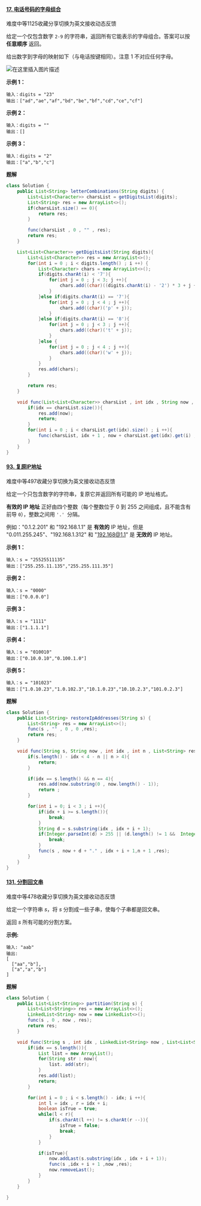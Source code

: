 #### [17. 电话号码的字母组合](https://leetcode-cn.com/problems/letter-combinations-of-a-phone-number/)

难度中等1125收藏分享切换为英文接收动态反馈

给定一个仅包含数字 `2-9` 的字符串，返回所有它能表示的字母组合。答案可以按 **任意顺序** 返回。

给出数字到字母的映射如下（与电话按键相同）。注意 1 不对应任何字母。

![在这里插入图片描述](https://img-blog.csdnimg.cn/20210210230801742.png?x-oss-process=image/watermark,type_ZmFuZ3poZW5naGVpdGk,shadow_10,text_aHR0cHM6Ly9ibG9nLmNzZG4ubmV0L3dlaXhpbl80MzkzNDYwNw==,size_16,color_FFFFFF,t_70)


 

**示例 1：**

```
输入：digits = "23"
输出：["ad","ae","af","bd","be","bf","cd","ce","cf"]
```

**示例 2：**

```
输入：digits = ""
输出：[]
```

**示例 3：**

```
输入：digits = "2"
输出：["a","b","c"]
```



**题解**

```java
class Solution {
    public List<String> letterCombinations(String digits) {
        List<List<Character>> charsList = getDigitsList(digits);
        List<String> res = new ArrayList<>();
        if(charsList.size() == 0){
            return res;
        }

        func(charsList , 0 , "" , res);
        return res;
    }

    List<List<Character>> getDigitsList(String digits){
        List<List<Character>> res = new ArrayList<>();
        for(int i = 0 ; i < digits.length() ; i ++) {
            List<Character> chars = new ArrayList<>();
            if(digits.charAt(i) < '7'){
                for(int j = 0 ; j < 3; j ++){
                    chars.add((char)((digits.charAt(i) - '2') * 3 + j + 'a'));
                }
            }else if(digits.charAt(i) == '7'){
                for(int j = 0 ; j < 4 ; j ++){
                    chars.add((char)('p' + j));
                }
            }else if(digits.charAt(i) == '8'){
                for(int j = 0 ; j < 3 ; j ++){
                    chars.add((char)('t' + j));
                }
            }else {
                for(int j = 0 ; j < 4 ; j ++){
                    chars.add((char)('w' + j));
                }
            }
            res.add(chars);
        }

        return res;
    }

    void func(List<List<Character>> charsList , int idx , String now , List<String> res){
        if(idx == charsList.size()){
            res.add(now);
            return;
        }
        for(int i = 0 ; i < charsList.get(idx).size() ; i ++){
            func(charsList, idx + 1 , now + charsList.get(idx).get(i) ,res);
        }
    }
}
```

#### [93. 复原IP地址](https://leetcode-cn.com/problems/restore-ip-addresses/)

难度中等497收藏分享切换为英文接收动态反馈

给定一个只包含数字的字符串，复原它并返回所有可能的 IP 地址格式。

**有效的 IP 地址** 正好由四个整数（每个整数位于 0 到 255 之间组成，且不能含有前导 `0`），整数之间用 `'.' `分隔。

例如："0.1.2.201" 和 "192.168.1.1" 是 **有效的** IP 地址，但是 "0.011.255.245"、"192.168.1.312" 和 "192.168@1.1" 是 **无效的** IP 地址。

 

**示例 1：**

```
输入：s = "25525511135"
输出：["255.255.11.135","255.255.111.35"]
```

**示例 2：**

```
输入：s = "0000"
输出：["0.0.0.0"]
```

**示例 3：**

```
输入：s = "1111"
输出：["1.1.1.1"]
```

**示例 4：**

```
输入：s = "010010"
输出：["0.10.0.10","0.100.1.0"]
```

**示例 5：**

```
输入：s = "101023"
输出：["1.0.10.23","1.0.102.3","10.1.0.23","10.10.2.3","101.0.2.3"]
```



**题解**

```java
class Solution {
    public List<String> restoreIpAddresses(String s) {
        List<String> res = new ArrayList<>();
        func(s , "" , 0 , 0 ,res);
        return res;
    }

    void func(String s, String now , int idx , int n , List<String> res){
        if(s.length() - idx < 4 - n || n > 4){
            return;
        }

        if(idx == s.length() && n == 4){
            res.add(now.substring(0 , now.length() - 1));
            return ;
        }

        for(int i = 0; i < 3 ; i ++){
            if(idx + i >= s.length()){
                break;
            }
            String d = s.substring(idx , idx + i + 1);
            if(Integer.parseInt(d) > 255 || (d.length() != 1 &&  Integer.parseInt(d) / ((d.length() - 1) * 10) == 0 )){
                break;
            }
            func(s , now + d + "." , idx + i + 1,n + 1 ,res);
        }
    }
}
```



#### [131. 分割回文串](https://leetcode-cn.com/problems/palindrome-partitioning/)

难度中等478收藏分享切换为英文接收动态反馈

给定一个字符串 *s*，将 *s* 分割成一些子串，使每个子串都是回文串。

返回 *s* 所有可能的分割方案。

**示例:**

```
输入: "aab"
输出:
[
  ["aa","b"],
  ["a","a","b"]
]
```



**题解**

```java
class Solution {
    public List<List<String>> partition(String s) {
        List<List<String>> res = new ArrayList<>();
        LinkedList<String> now = new LinkedList<>();
        func(s , 0 , now , res);
        return res;
    }

    void func(String s , int idx , LinkedList<String> now , List<List<String>> res){
        if(idx == s.length()){
            List list = new ArrayList();
            for(String str : now){
                list. add(str);
            }
            res.add(list);
            return;
        }

        for(int i = 0 ; i < s.length() - idx; i ++){
            int l = idx , r = idx + i;
            boolean isTrue = true;
            while(l < r){
                if(s.charAt(l ++) != s.charAt(r --)){
                    isTrue = false;
                    break;
                }
            }

            if(isTrue){
                now.addLast(s.substring(idx , idx + i + 1));
                func(s ,idx + i + 1 ,now ,res);
                now.removeLast();
            }
        }
    }

}
```

